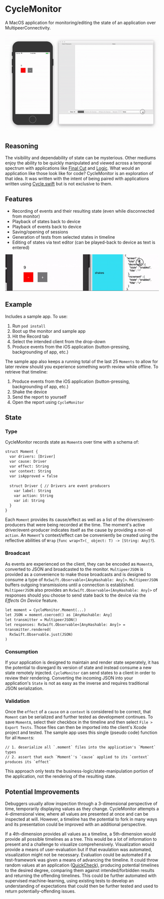# CycleMonitor

A MacOS application for monitoring/editing the state of an application over MultipeerConnectivity. 

![alt tag](readme_images/overview.gif)

## Reasoning

The visibility and dependability of state can be mysterious. Other mediums enjoy the ability to be quickly manipulated and viewed across a temporal spectrum with applications like [Final Cut](https://www.apple.com/final-cut-pro/) and [Logic](https://www.apple.com/logic-pro/). What would an application like those look like for code? CycleMonitor is an exploration of that idea. It was written with the intent of being paired with applications written using [Cycle.swift](https://github.com/BrianSemiglia/Cycle.swift/) but is not exclusive to them.

## Features
- Recording of events and their resulting state (even while disconnected from monitor)
- Playback of states back to device
- Playback of events back to device
- Saving/opening of sessions
- Generation of tests from selected states in timeline
- Editing of states via text editor (can be played-back to device as text is entered)

![alt tag](readme_images/editing.gif)

## Example
Includes a sample app. To use:
1. Run `pod install`
2. Boot up the monitor and sample app
3. Hit the Record tab
4. Select the intended client from the drop-down
5. Produce events from the iOS application (button-pressing, backgrounding of app, etc.)

The sample app also keeps a running total of the last 25 `Moments` to allow for later review should you experience something worth review while offline. To retrieve that timeline:
1. Produce events from the iOS application (button-pressing, backgrounding of app, etc.)
2. Shake the device
3. Send the report to yourself
4. Open the report using `CycleMonitor`

## State
### Type
CycleMonitor records state as `Moment`s over time with a schema of:

    struct Moment {
      var drivers: [Driver]
      var cause: Driver
      var effect: String
      var context: String
      var isApproved = false
      
      struct Driver { // Drivers are event producers
        var label: String
        var action: String
        var id: String
      }
    }

Each `Moment` provides its cause/effect as well as a list of the drivers/event-producers that were being recorded at the time. The moment's active driver/event-producer indicates itself as the cause by providing a non-nil `action`. An `Moment`'s context/effect can be conveniently be created using the reflective abilities of `Wrap` (`func wrap<T>(_ object: T) -> [String: Any]?`).
   
### Broadcast
As events are experienced on the client, they can be encoded as `Moment`s, converted to JSON and broadcasted to the monitor. `MultipeerJSON` is provided as a convenience to make those broadcasts and is designed to consume a type of `RxSwift.Observable<[AnyHashable: Any]>`. `MultipeerJSON` buffers outgoing transmissions until a connection is established. `MultipeerJSON` also provides an  `RxSwift.Observable<[AnyHashable: Any]>` of responses should you choose to send state back to the device via the _Effects On Device_ feature.

    let moment = CycleMonitor.Moment(...)
    let JSON = moment.coerced() as [AnyHashable: Any]
    let transmitter = MultipeerJSON()
    let responses: RxSwift.Observable<[AnyHashable: Any]> = transmitter.rendered(
      RxSwift.Observable.just(JSON)
    )

### Consumption
If your application is designed to maintain and render state seperately, it has the potential to disregard its version of state and instead consume a new state remotely injected. `CycleMonitor` can send states to a client in order to review their rendering. Converting the incoming JSON into your application's `State` is not as easy as the inverse and requires traditional JSON serialization.

### Validation
Once the `effect` of a `cause` on a `context` is considered to be correct, that `Moment` can be serialized and further tested as development continues. To save `Moment`s, select their checkbox in the timeline and then select `File > Export Tests`. Those files can then be imported into the client's Xcode project and tested. The sample app uses this single (pseudo code) function for all `Moment`s:

    // 1. deserialize all `.moment` files into the application's `Moment` types
    // 2. assert that each `Moment`'s `cause` applied to its `context` produces its `effect`
    
This approach only tests the business-logic/state-manipulation portion of the application, not the rendering of the resulting state.

## Potential Improvements

Debuggers usually allow inspection through a 3-dimensional perspective of time, temporarily displaying values as they change. CycleMonitor attempts a 4-dimensional view, where all values are presented at once and can be inspected at will. However, a timeline has the potential to fork in many ways and its presentation could be improved with an additional perspective. 

If a 4th-dimension provides all values as a timeline, a 5th-dimension would provide all possible timelines as a tree. This would be a lot of information to present and a challenge to visualize comprehensively. Visualization would provide a means of user-evaluation but if that evaulation was automated, visualization might not be necessary. Evaluation could be automated if a test-framework was given a means of advancing the timeline. It could throw random values at an application ([QuickCheck](https://en.wikipedia.org/wiki/QuickCheck/)), producing potential timelines to the desired degree, comparing them against intended/forbidden results and returning the offending timelines. This could be further automated with supervised machine-learning, using existing tests to develop an understanding of expectations that could then be further tested and used to return potentially-offending issues.
